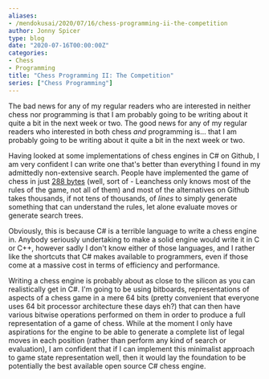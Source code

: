 ```yaml
---
aliases:
- /mendokusai/2020/07/16/chess-programming-ii-the-competition
author: Jonny Spicer
type: blog
date: "2020-07-16T00:00:00Z"
categories:
- Chess
- Programming
title: "Chess Programming II: The Competition"
series: ["Chess Programming"]
---
```

The bad news for any of my regular readers who are interested in neither chess nor programming is that
I am probably going to be writing about it quite a bit in the next week or two. The good news for any
of my regular readers who interested in both chess *and* programming is... that I am probably going to
be writing about it quite a bit in the next week or two.

Having looked at some implementations of chess engines in C# on Github, I am very confident I can
write one that's better than everything I found in my admittedly non-extensive search. People have
implemented the game of chess in just [288 bytes](https://leanchess.github.io/)
(well, sort of - Leanchess only knows most of the rules of the game, not all of them) and most
of the alternatives on Github takes thousands, if not tens of thousands, of *lines* to simply
generate something that can understand the rules, let alone evaluate moves or generate search trees.

Obviously, this is because C# is a terrible language to write a chess engine in. Anybody seriously
undertaking to make a solid engine would write it in C or C++, however sadly I don't know either
of those languages, and I rather like the shortcuts that C# makes available to programmers, even if
those come at a massive cost in terms of efficiency and performance.

Writing a chess engine is probably about as close to the silicon as you can realistically get in C#.
I'm going to be using bitboards, representations of aspects of a chess game in a mere 64 bits (pretty
convenient that everyone uses 64 bit processor architecture these days eh?) that can then have various
bitwise operations performed on them in order to produce a full representation of a game of chess.
While at the moment I only have aspirations for the engine to be able to generate a complete list of
legal moves in each position (rather than perform any kind of search or evaluation), I am confident
that if I can implement this minimalist approach to game state representation well, then it would
lay the foundation to be potentially the best available open source C# chess engine.
